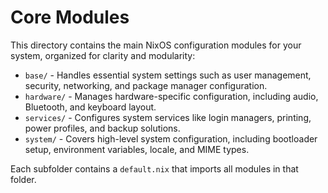 # Core Modules

This directory contains the main NixOS configuration modules for your system, organized for clarity and modularity:

- `base/` - Handles essential system settings such as user management, security, networking, and package manager configuration.
- `hardware/` - Manages hardware-specific configuration, including audio, Bluetooth, and keyboard layout.
- `services/` - Configures system services like login managers, printing, power profiles, and backup solutions.
- `system/` - Covers high-level system configuration, including bootloader setup, environment variables, locale, and MIME types.

Each subfolder contains a `default.nix` that imports all modules in that folder.
